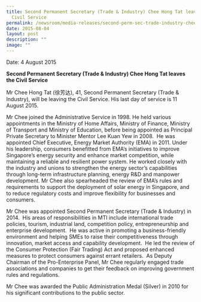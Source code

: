 ```yaml
---
title: Second Permanent Secretary (Trade & Industry) Chee Hong Tat leaves the
  Civil Service
permalink: /newsroom/media-releases/second-perm-sec-trade-industry-chee-hong-tat-leaves-the-civil-service/
date: 2015-08-04
layout: post
description: ""
image: ""
---
```

Date: 4 August 2015

**Second Permanent Secretary (Trade & Industry) Chee Hong Tat leaves the Civil Service** 

Mr Chee Hong Tat (徐芳达), 41, Second Permanent Secretary (Trade & Industry), will be leaving the Civil Service. His last day of service is 11 August 2015.

Mr Chee joined the Administrative Service in 1998. He held various appointments in the Ministry of Home Affairs, Ministry of Finance, Ministry of Transport and Ministry of Education, before being appointed as Principal Private Secretary to Minister Mentor Lee Kuan Yew in 2008.  He was appointed Chief Executive, Energy Market Authority (EMA) in 2011. Under his leadership, consumers benefitted from EMA’s initiatives to improve Singapore’s energy security and enhance market competition, while maintaining a reliable and resilient power system. He worked closely with the industry and unions to strengthen the energy sector’s capabilities through long-term infrastructure planning, energy R&D and manpower development. Mr Chee also spearheaded the review of EMA’s rules and requirements to support the deployment of solar energy in Singapore, and to reduce regulatory costs and improve flexibility for businesses and consumers. 

Mr Chee was appointed Second Permanent Secretary (Trade & Industry) in 2014.  His areas of responsibilities in MTI include international trade policies, tourism, industrial land, competition policy, entrepreneurship and enterprise development.  He was active in promoting a business-friendly environment and helping SMEs to raise their competitiveness through innovation, market access and capability development.  He led the review of the Consumer Protection (Fair Trading) Act and proposed enhanced measures to protect consumers against errant retailers.  As Deputy Chairman of the Pro-Enterprise Panel, Mr Chee regularly engaged trade associations and companies to get their feedback on improving government rules and regulations.   

Mr Chee was awarded the Public Administration Medal (Silver) in 2010 for his significant contributions to the public sector.